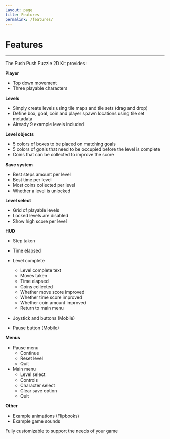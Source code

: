 ```yaml
---
Layout: page
title: Features
permalink: /features/
---
```


# Features

***

The Push Push Puzzle 2D Kit provides:

__Player__

* Top down movement
* Three playable characters

__Levels__

* Simply create levels using tile maps and tile sets (drag and drop)
* Define box, goal, coin and player spawn locations using tile set metadata
* Already 9 example levels included

__Level objects__

* 5 colors of boxes to be placed on matching goals
* 5 colors of goals that need to be occupied before the level is complete
* Coins that can be collected to improve the score

__Save system__

* Best steps amount per level
* Best time per level
* Most coins collected per level
* Whether a level is unlocked

__Level select__

* Grid of playable levels
* Locked levels are disabled
* Show high score per level

__HUD__

* Step taken
* Time elapsed
* Level complete
    * Level complete text
    * Moves taken
    * Time elapsed
    * Coins collected
    * Whether move score improved
    * Whether time score improved
    * Whether coin amount improved
    * Return to main menu
    
* Joystick and buttons (Mobile)
* Pause button (Mobile)

__Menus__

* Pause menu
    * Continue
    * Reset level
    * Quit
* Main menu
    * Level select
    * Controls
    * Character select
    * Clear save option
    * Quit
    
__Other__

* Example animations (Flipbooks)
* Example game sounds

Fully customizable to support the needs of your game